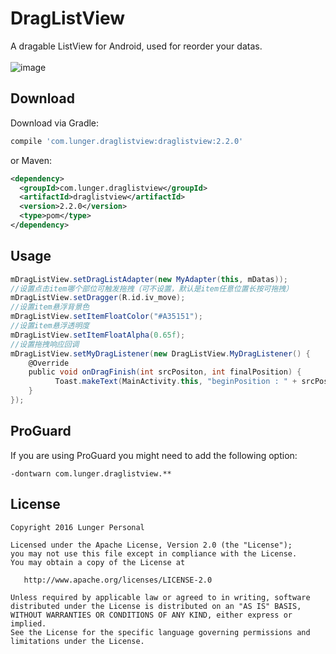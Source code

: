 DragListView
=======  
A dragable ListView for Android, used for reorder your datas.   
<br>
![image](https://raw.githubusercontent.com/lungerWang/draglistview/master/DragListView.gif)  


Download
--------

Download via Gradle:
```groovy
compile 'com.lunger.draglistview:draglistview:2.2.0'
```
or Maven:
```xml
<dependency>
  <groupId>com.lunger.draglistview</groupId>
  <artifactId>draglistview</artifactId>
  <version>2.2.0</version>
  <type>pom</type>
</dependency>
```


Usage
--------
```groovy
mDragListView.setDragListAdapter(new MyAdapter(this, mDatas));
//设置点击item哪个部位可触发拖拽（可不设置，默认是item任意位置长按可拖拽）
mDragListView.setDragger(R.id.iv_move);
//设置item悬浮背景色
mDragListView.setItemFloatColor("#A35151");
//设置item悬浮透明度
mDragListView.setItemFloatAlpha(0.65f);
//设置拖拽响应回调
mDragListView.setMyDragListener(new DragListView.MyDragListener() {
    @Override
    public void onDragFinish(int srcPositon, int finalPosition) {
          Toast.makeText(MainActivity.this, "beginPosition : " + srcPositon + "...endPosition : " + finalPosition, Toast.LENGTH_LONG).show();
    }
});
```
ProGuard
--------

If you are using ProGuard you might need to add the following option:
```
-dontwarn com.lunger.draglistview.**
```



License
--------

    Copyright 2016 Lunger Personal

    Licensed under the Apache License, Version 2.0 (the "License");
    you may not use this file except in compliance with the License.
    You may obtain a copy of the License at

       http://www.apache.org/licenses/LICENSE-2.0

    Unless required by applicable law or agreed to in writing, software
    distributed under the License is distributed on an "AS IS" BASIS,
    WITHOUT WARRANTIES OR CONDITIONS OF ANY KIND, either express or implied.
    See the License for the specific language governing permissions and
    limitations under the License.
